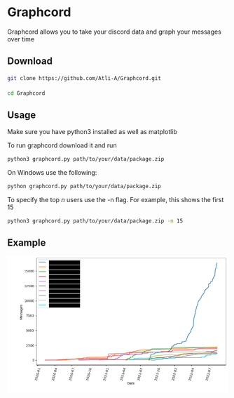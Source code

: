 # Graphcord
Graphcord allows you to take your discord data and graph your messages over time

## Download
```sh
git clone https://github.com/Atli-A/Graphcord.git

cd Graphcord
```

## Usage
Make sure you have python3 installed as well as matplotlib

To run graphcord download it and run 
```sh
python3 graphcord.py path/to/your/data/package.zip
```
On Windows use the following:
```sh
python graphcord.py path/to/your/data/package.zip
```
To specify the top *n* users use the -n flag. For example, this shows the first 15 
```sh
python3 graphcord.py path/to/your/data/package.zip -n 15
```

## Example
![Example Graph](./screenshots/example1.png)
